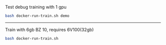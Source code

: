 Test debug training with 1 gpu
```bash
bash docker-run-train.sh demo
```
----------------
Train with 6gb BZ 10, requires 6V100(32gb)

```bash
bash docker-run-train.sh 
```

